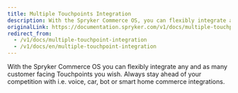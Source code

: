 ```yaml
---
title: Multiple Touchpoints Integration
description: With the Spryker Commerce OS, you can flexibly integrate any and as many customer-facing touchpoints as you wish.
originalLink: https://documentation.spryker.com/v1/docs/multiple-touchpoint-integration
redirect_from:
  - /v1/docs/multiple-touchpoint-integration
  - /v1/docs/en/multiple-touchpoint-integration
---
```


With the Spryker Commerce OS you can flexibly integrate any and as many customer facing Touchpoints you wish. Always stay ahead of your competition with i.e. voice, car, bot or smart home commerce integrations.
